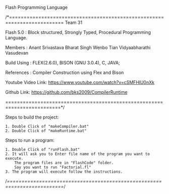 Flash Programming Language

/*=========================================================================
Team 31

Flash 5.0 : Block structured, Strongly Typed, Procedural Programming Language.

Members : Anant Srivastava
		  Bharat Singh
		  Wenbo Tian
		  Vidyaabharathi Vasudevan

Build Using : FLEX(2.6.0), BISON (GNU 3.0.4), C, JAVA;		  

References : Compiler Construction using Flex and Bison

Youtube Video Link: https://www.youtube.com/watch?v=cSMFHlU0nXk

Github Link: https://github.com/bks2009/CompilerRuntime

=========================================================================*/

Steps to build the project:

	1. Double Click of "makeCompiler.bat"
	2. Double Click of "makeRuntime.bat"
	
Steps to run a program:

	1. Double Click of "runFlash.bat"
	2. It will ask you to Enter file name of the program you want to execute.
		The program files are in "FlashCode" folder.
		Say you want to run "Factorial.fl"
	3. The program will execute follow the instructions.
	
	
	
/*=========================================================================*/